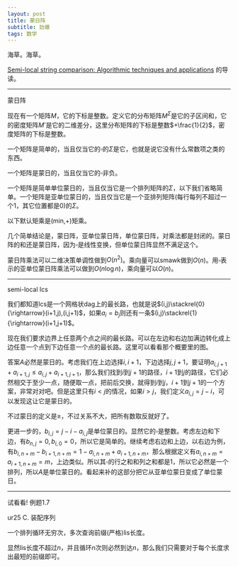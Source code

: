 ```yaml
---
layout: post
title: 蒙日阵
subtitle: 劲爆
tags: 数学
---
```


海草。海草。

[Semi-local string comparison: Algorithmic techniques and applications](https://arxiv.org/pdf/0707.3619.pdf) 的导读。

-----

蒙日阵

现在有一个矩阵$M$，它的下标是整数。定义它的分布矩阵$M^\Sigma$是它的子区间和，它的密度矩阵$M^\square$是它的二维差分，这里分布矩阵的下标是整数$+\frac{1}{2}$，密度矩阵的下标是整数。

一个矩阵是简单的，当且仅当它的$\square$的$\Sigma$是它，也就是说它没有什么常数项之类的东西。

一个矩阵是蒙日的，当且仅当它的$\square$非负。

一个矩阵是简单单位蒙日的，当且仅当它是一个排列矩阵的$\Sigma$，以下我们省略简单。一个矩阵是亚单位蒙日的，当且仅当它是一个亚排列矩阵(每行每列不超过一个$1$，其它位置都是$0$)的$\Sigma$。

以下默认矩乘是(min,+)矩乘。

几个简单结论是，蒙日阵，亚单位蒙日阵，单位蒙日阵，对乘法都是封闭的。蒙日阵的和还是蒙日阵，因为$\square$是线性变换，但单位蒙日阵显然不满足这个。

蒙日阵乘法可以二维决策单调性做到$O(n^2)$。乘向量可以smawk做到$O(n)$。用$\square$表示的亚单位蒙日阵乘法可以做到$O(n\log n)$，乘向量可以$O(n)$。

-----

semi-local lcs

我们都知道lcs是一个网格状dag上的最长路，也就是说$(i,j)\stackrel{0}{\rightarrow}(i+1,j),(i,j+1)$，如果$a_i=b_j$则还有一条$(i,j)\stackrel{1}{\rightarrow}(i+1,j+1)$。

现在我们要求边界上任意两个点之间的最长路。可以在左边和右边加满边转化成上边任意一个点到下边任意一个点的最长路。这里可以看看那个概要里的图。

答案$A$必然是蒙日的。考虑我们在上边选择$i,i+1$，下边选择$j,j+1$，要证明$a_{i,j+1}+a_{i+1,j}\leq a_{i,j}+a_{i+1,j+1}$，那么我们找到$i$到$j+1$的路径，$i+1$到$j$的路径，它们必然相交于至少一点，随便取一点，把前后交换，就得到$i$到$j$，$i+1$到$j+1$的一个方案，非常对对吧。但是这里只有$i<j$的情况，如果$i>j$，我们定义$a_{i,j}=j-i$，可以发现这让它是蒙日的。

不过蒙日的定义是$\geq$，不过关系不大，把所有数取反就好了。

更进一步的，$b_{i,j}=j-i-a_{i,j}$是单位蒙日的。显然它的$\square$是整数。考虑左边和下边，有$b_{n,j}=0,b_{i,0}=0$，所以它是简单的。继续考虑右边和上边，以右边为例，有$b_{i,n+m}-b_{i+1,n+m}=1-a_{i,n+m}+a_{i+1,n+m}$，那么根据定义有$a_{i,n+m}=a_{i+1,n+m}=m$，上边类似。所以其$\square$的行之和和列之和都是$1$，所以它必然是一个排列，所以$A$是单位蒙日的。看起来补的这部分把它从亚单位蒙日变成了单位蒙日。

-----

试看看! 例题1.7

ur25 C. 装配序列

一个排列循环无穷次，多次查询前缀(严格)lis长度。

显然lis长度不超过$n$，并且循环$n$次则必然到达$n$，那么我们只需要对于每个长度求出最短的前缀即可。